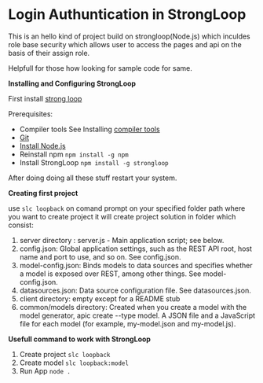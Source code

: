 # Login Authuntication in StrongLoop
This is an hello kind of project build on strongloop(Node.js) which inculdes role base security which allows user to access the pages and api on the basis of their assign role.

Helpfull for those how looking for sample code for same.

**Installing and Configuring StrongLoop**

First install [strong loop](https://docs.strongloop.com/display/SL/Installing+StrongLoop)

Prerequisites:

- Compiler tools See Installing [compiler tools](https://docs.strongloop.com/display/SL/Installing+compiler+tools#Installingcompilertools-Windows)
- [Git](http://git-scm.com/download)
- [Install Node.js](http://nodejs.org/download/)
- Reinstall npm ```npm install -g npm```
- Install StrongLoop ```npm install -g strongloop```

After doing doing all these stuff restart your system.

**Creating first project**

use ```slc loopback``` on comand prompt on your specified folder path where you want to create project
it will create project solution in folder which consist:

1. server directory : server.js - Main application script; see below.
2. config.json: Global application settings, such as the REST API root, host name and port to use, and so on. See config.json.
3. model-config.json: Binds models to data sources and specifies whether a model is exposed over REST, among other things.  See model-config.json.
4. datasources.json: Data source configuration file. See datasources.json.
5. client directory: empty except for a README stub
6. common/models directory: Created when you create a model with the model generator, apic create --type model.
A JSON file and a JavaScript file for each model (for example, my-model.json and my-model.js).

**Usefull command to work with StrongLoop**

1. Create project ```slc loopback```
2. Create model ```slc loopback:model```
3. Run App ```node .```





